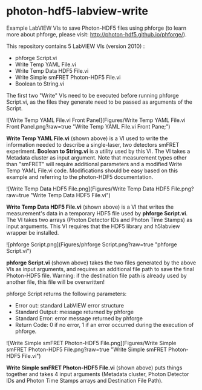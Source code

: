 # photon-hdf5-labview-write

Example LabVIEW VIs to save Photon-HDF5 files using phforge (to learn more about phforge, please visit: http://photon-hdf5.github.io/phforge/).

This repository contains 5 LabVIEW VIs (version 2010) :

- phforge Script.vi
- Write Temp YAML File.vi
- Write Temp Data HDF5 File.vi
- Write Simple smFRET Photon-HDF5 File.vi
- Boolean to String.vi

The first two "Write" VIs need to be executed before running phforge Script.vi, as the files they generate need to be passed as arguments of the Script.

![Write Temp YAML File.vi Front Panel](Figures/Write Temp YAML File.vi Front Panel.png?raw=true "Write Temp YAML File.vi Front Pane;")

<b>Write Temp YAML File.vi</b> (shown above) is a VI used to write the information needed to describe a single-laser, two detectors smFRET experiment. <b>Boolean to String.vi</b> is a utility used by this VI. The VI takes a Metadata cluster as input argument. Note that measurement types other than "smFRET" will require additional parameters and a modified Write Temp YAML File.vi code. Modifications should be easy based on this example and referring to the photon-HDF5 documentation.

![Write Temp Data HDF5 File.png](Figures/Write Temp Data HDF5 File.png?raw=true "Write Temp Data HDF5 File.vi")

<b>Write Temp Data HDF5 File.vi</b> (shown above) is a VI that writes the measurement's data in a temporary HDF5 file used by <b>phforge Script.vi</b>. The VI takes two arrays (Photon Detector IDs and Photon Time Stamps) as input arguments. This VI requires that the HDF5 library and h5labview wrapper be installed.

![phforge Script.png](Figures/phforge Script.png?raw=true "phforge Script.vi")

<b>phforge Script.vi</b> (shown above) takes the two files generated by the above VIs as input arguments, and requires an additional file path to save the final Photon-HDF5 file.
Warning: if the destination file path is already used by another file, this file will be overwritten!

phforge Script returns the following parameters:
- Error out: standard LabVIEW error structure
- Standard Output: message returned by phforge
- Standard Error: error message returned by phforge
- Return Code: 0 if no error, 1 if an error occurred during the execution of phforge.

![Write Simple smFRET Photon-HDF5 File.png](Figures/Write Simple smFRET Photon-HDF5 File.png?raw=true "Write Simple smFRET Photon-HDF5 File.vi")

<b>Write Simple smFRET Photon-HDF5 File.vi</b> (shown above) puts things together and takes 4 input arguments (Metadata cluster, Photon Detector IDs and Photon Time Stamps arrays and Destination File Path).
